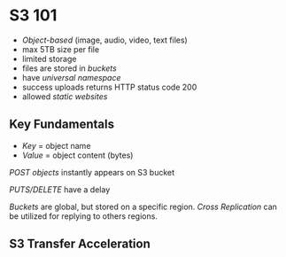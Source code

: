 # S3 101

- *Object-based* (image, audio, video, text files)
- max 5TB size per file
- limited storage
- files are stored in *buckets*
- have *universal namespace*
- success uploads returns HTTP status code 200 
- allowed *static websites*

## Key Fundamentals

- *Key* = object name
- *Value* = object content (bytes)

*POST objects* instantly appears on S3 bucket

*PUTS/DELETE* have a delay

*Buckets* are global, but stored on a specific region. *Cross Replication*
can be utilized for replying to others regions.


## S3 Transfer Acceleration


